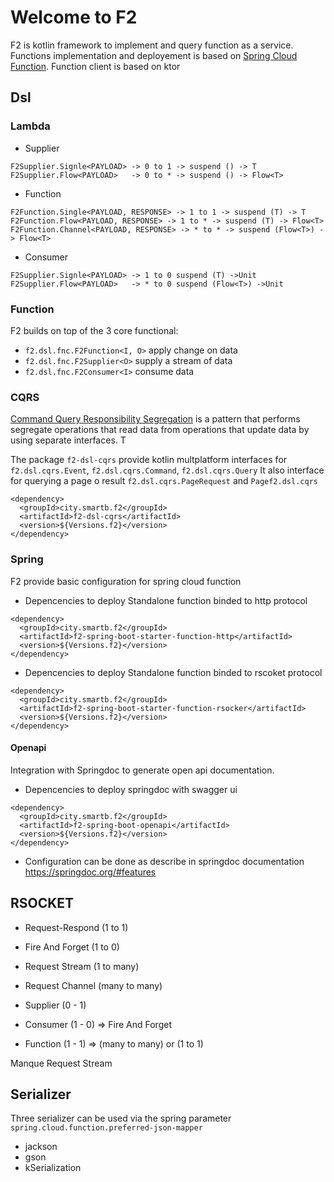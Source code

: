 # Welcome to F2


F2 is kotlin framework to implement and query function as a service.
Functions implementation and deployement is based on [Spring Cloud Function](https://github.com/spring-cloud/spring-cloud-function). 
Function client is based on ktor

## Dsl

### Lambda

 * Supplier
```
F2Supplier.Signle<PAYLOAD> -> 0 to 1 -> suspend () -> T
F2Supplier.Flow<PAYLOAD>   -> 0 to * -> suspend () -> Flow<T>
```
 * Function
```
F2Function.Single<PAYLOAD, RESPONSE> -> 1 to 1 -> suspend (T) -> T
F2Function.Flow<PAYLOAD, RESPONSE> -> 1 to * -> suspend (T) -> Flow<T>
F2Function.Channel<PAYLOAD, RESPONSE> -> * to * -> suspend (Flow<T>) -> Flow<T>
```
 * Consumer
 ```
F2Supplier.Signle<PAYLOAD> -> 1 to 0 suspend (T) ->Unit
F2Supplier.Flow<PAYLOAD>   -> * to 0 suspend (Flow<T>) ->Unit
```

### Function
F2 builds on top of the 3 core functional:
 * `f2.dsl.fnc.F2Function<I, O>` apply change on data
 * `f2.dsl.fnc.F2Supplier<O>` supply a stream of data
 * `f2.dsl.fnc.F2Consumer<I>` consume data



### CQRS

[Command Query Responsibility Segregation](https://martinfowler.com/bliki/CQRS.html)
is a pattern that performs segregate operations that read data from operations that update data by using separate interfaces. T

The package `f2-dsl-cqrs` provide kotlin multplatform interfaces for `f2.dsl.cqrs.Event`, `f2.dsl.cqrs.Command`, `f2.dsl.cqrs.Query`
It also interface for querying a page o result `f2.dsl.cqrs.PageRequest` and `Pagef2.dsl.cqrs
`
```
<dependency>
  <groupId>city.smartb.f2</groupId>
  <artifactId>f2-dsl-cqrs</artifactId>
  <version>${Versions.f2}</version>
</dependency>
```


### Spring

F2 provide basic configuration for spring cloud function


 * Depencencies to deploy Standalone function binded to http protocol 
```
<dependency>
  <groupId>city.smartb.f2</groupId>
  <artifactId>f2-spring-boot-starter-function-http</artifactId>
  <version>${Versions.f2}</version>
</dependency>
```

 * Depencencies to deploy Standalone function binded to rscoket protocol 
```
<dependency>
  <groupId>city.smartb.f2</groupId>
  <artifactId>f2-spring-boot-starter-function-rsocker</artifactId>
  <version>${Versions.f2}</version>
</dependency>
```

#### Openapi

Integration with Springdoc to generate open api documentation.

* Depencencies to deploy springdoc with swagger ui
```
<dependency>
  <groupId>city.smartb.f2</groupId>
  <artifactId>f2-spring-boot-openapi</artifactId>
  <version>${Versions.f2}</version>
</dependency>
```

* Configuration can be done as describe in springdoc documentation
  https://springdoc.org/#features


## RSOCKET

* Request-Respond (1 to 1)
* Fire And Forget (1 to 0)
* Request Stream (1 to many)
* Request Channel (many to many)

* Supplier (0 - 1) 
* Consumer (1 - 0) => Fire And Forget
* Function (1 - 1) => (many to many) or (1 to 1) 

Manque Request Stream

## Serializer

Three serializer can be used via the spring parameter `spring.cloud.function.preferred-json-mapper`
 * jackson
 * gson
 * kSerialization
